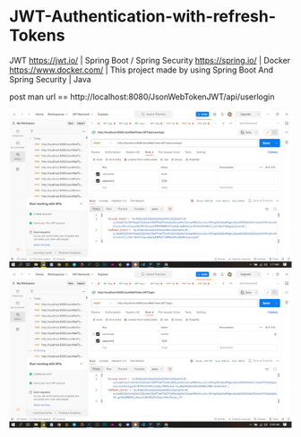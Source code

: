 # JWT-Authentication-with-refresh-Tokens
JWT https://jwt.io/ | Spring Boot / Spring Security https://spring.io/ | Docker https://www.docker.com/ | This project made by using Spring Boot And Spring Security  |  Java 

post man url == http://localhost:8080/JsonWebTokenJWT/api/userlogin

<img src="https://github.com/shiran-sandaruwan-69x/JWT-Authentication-with-refresh-Tokens/blob/main/screenshort/Screenshot%20(12).png"/>


<img src="https://github.com/shiran-sandaruwan-69x/JWT-Authentication-with-refresh-Tokens/blob/main/screenshort/Screenshot%20(11).png"/>